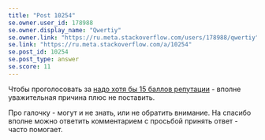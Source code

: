 ```yaml
---
title: "Post 10254"
se.owner.user_id: 178988
se.owner.display_name: "Qwertiy"
se.owner.link: "https://ru.meta.stackoverflow.com/users/178988/qwertiy"
se.link: "https://ru.meta.stackoverflow.com/a/10254"
se.post_id: 10254
se.post_type: answer
se.score: 11
---
```

<p>Чтобы проголосовать за <a href="https://ru.stackoverflow.com/help/privileges/vote-up">надо хотя бы 15 баллов репутации</a> - вполне уважительная причина плюс не поставить.</p>

<p>Про галочку - могут и не знать, или не обратить внимание. На спасибо вполне можно ответить комментарием с просьбой принять ответ - часто помогает.</p>
